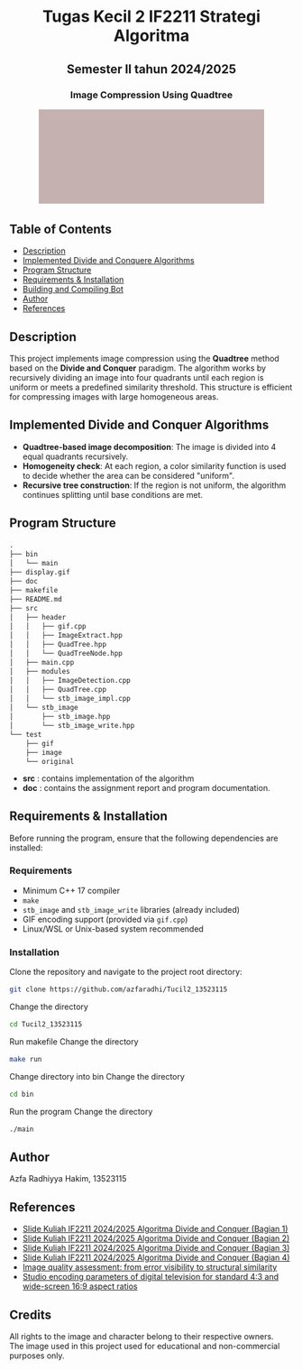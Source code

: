 <h1 align="center">Tugas Kecil 2 IF2211 Strategi Algoritma</h1>
<h2 align="center">Semester II tahun 2024/2025</h2>
<h3 align="center">Image Compression Using Quadtree</h3>

<p align="center">
  <img src="test/gif/spidermanVariance.gif" alt="Main" width="400">
</p>

## Table of Contents
- [Description](#description)
- [Implemented Divide and Conquere Algorithms](#implemented-divide-and-conquer-algorithms)
- [Program Structure](#program-structure)
- [Requirements & Installation](#requirements--installation)
- [Building and Compiling Bot](#how-to-compile--run)
- [Author](#author)
- [References](#references)

## Description
This project implements image compression using the **Quadtree** method based on the **Divide and Conquer** paradigm. The algorithm works by recursively dividing an image into four quadrants until each region is uniform or meets a predefined similarity threshold. This structure is efficient for compressing images with large homogeneous areas.


## Implemented Divide and Conquer Algorithms
- **Quadtree-based image decomposition**: The image is divided into 4 equal quadrants recursively.
- **Homogeneity check**: At each region, a color similarity function is used to decide whether the area can be considered "uniform".
- **Recursive tree construction**: If the region is not uniform, the algorithm continues splitting until base conditions are met.

## Program Structure
```
.
├── bin
│   └── main
├── display.gif
├── doc
├── makefile
├── README.md
├── src
│   ├── header
│   │   ├── gif.cpp
│   │   ├── ImageExtract.hpp
│   │   ├── QuadTree.hpp
│   │   └── QuadTreeNode.hpp
│   ├── main.cpp
│   ├── modules
│   │   ├── ImageDetection.cpp
│   │   ├── QuadTree.cpp
│   │   └── stb_image_impl.cpp
│   └── stb_image
│       ├── stb_image.hpp
│       └── stb_image_write.hpp
└── test
    ├── gif
    ├── image
    └── original
```
- **src** : contains implementation of the algorithm
- **doc** : contains the assignment report and program documentation.

## Requirements & Installation
Before running the program, ensure that the following dependencies are installed:

### Requirements
- Minimum C++ 17 compiler
- `make`
- `stb_image` and `stb_image_write` libraries (already included)
- GIF encoding support (provided via `gif.cpp`)
- Linux/WSL or Unix-based system recommended

### Installation
Clone the repository and navigate to the project root directory:
```bash
git clone https://github.com/azfaradhi/Tucil2_13523115
```
Change the directory
```bash
cd Tucil2_13523115
```
Run makefile
Change the directory
```bash
make run
```
Change directory into bin
Change the directory
```bash
cd bin
```
Run the program
Change the directory
```bash
./main
```

## Author
Azfa Radhiyya Hakim, 13523115

## References
- [Slide Kuliah IF2211 2024/2025 Algoritma Divide and Conquer (Bagian 1)](https://informatika.stei.itb.ac.id/~rinaldi.munir/Stmik/2024-2025/07-Algoritma-Divide-and-Conquer-(2025)-Bagian1.pdf)
- [Slide Kuliah IF2211 2024/2025 Algoritma Divide and Conquer (Bagian 2)](https://informatika.stei.itb.ac.id/~rinaldi.munir/Stmik/2024-2025/08-Algoritma-Divide-and-Conquer-(2025)-Bagian2.pdf)
- [Slide Kuliah IF2211 2024/2025 Algoritma Divide and Conquer (Bagian 3)](https://informatika.stei.itb.ac.id/~rinaldi.munir/Stmik/2024-2025/09-Algoritma-Divide-and-Conquer-(2025)-Bagian3.pdf)
- [Slide Kuliah IF2211 2024/2025 Algoritma Divide and Conquer (Bagian 4)](https://informatika.stei.itb.ac.id/~rinaldi.munir/Stmik/2024-2025/10-Algoritma-Divide-and-Conquer-(2025)-Bagian4.pdf)
- [Image quality assessment: from error visibility to structural similarity](https://ieeexplore.ieee.org/document/1284395)
- [Studio encoding parameters of digital television for standard 4:3 and wide-screen 16:9 aspect ratios](https://www.itu.int/dms_pubrec/itu-r/rec/bt/r-rec-bt.601-7-201103-i!!pdf-e.pdf)

## Credits

All rights to the image and character belong to their respective owners.  
The image used in this project used for educational and non-commercial purposes only.